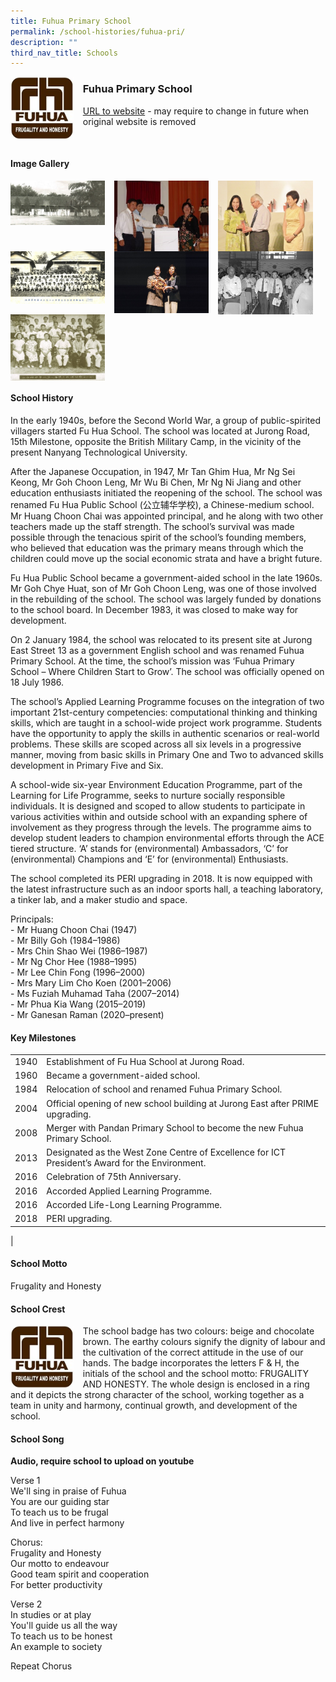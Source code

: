 ```yaml
---
title: Fuhua Primary School
permalink: /school-histories/fuhua-pri/
description: ""
third_nav_title: Schools
---
```

<img src="/images/fuhuapri1.jpg" style="width:20%;margin-right:15px;" align = "left">

### **Fuhua Primary School**
[URL to website](https://fuhuapri.moe.edu.sg/) - may require to change in future when original website is removed

<br clear="left">

#### **Image Gallery**

<p><a href="/images/fuhuapri2.jpg">  
<img src="/images/fuhuapri2.jpg" style="width:30%;margin-right:15px;" align = "left">
</a></p>

<p><a href="/images/fuhuapri3.jpg">  
<img src="/images/fuhuapri3.jpg" style="width:30%;margin-right:15px;" align = "left">
</a></p>

<p><a href="/images/fuhuapri4.jpg">  
<img src="/images/fuhuapri4.jpg" style="width:30%;margin-right:15px;" align = "left">
</a></p>

<p><a href="/images/fuhuapri5.jpg">  
<img src="/images/fuhuapri5.jpg" style="width:30%;margin-right:15px;" align = "left">
</a></p>

<p><a href="/images/fuhuapri6.jpg">  
<img src="/images/fuhuapri6.jpg" style="width:30%;margin-right:15px;" align = "left">
</a></p>

<p><a href="/images/fuhuapri7.jpg">  
<img src="/images/fuhuapri7.jpg" style="width:30%;margin-right:15px;" align = "left">
</a></p>

<p><a href="/images/fuhuapri8.jpg">  
<img src="/images/fuhuapri8.jpg" style="width:30%;margin-right:15px;" align = "left">
</a></p>

<br clear="left">

#### **School History**
In the early 1940s, before the Second World War, a group of public-spirited villagers started Fu Hua School. The school was located at Jurong Road, 15th Milestone, opposite the British Military Camp, in the vicinity of the present Nanyang Technological University.

After the Japanese Occupation, in 1947, Mr Tan Ghim Hua, Mr Ng Sei Keong, Mr Goh Choon Leng, Mr Wu Bi Chen, Mr Ng Ni Jiang and other education enthusiasts initiated the reopening of the school. The school was renamed Fu Hua Public School (公立辅华学校), a Chinese-medium school. Mr Huang Choon Chai was appointed principal, and he along with two other teachers made up the staff strength. The school’s survival was made possible through the tenacious spirit of the school’s founding members, who believed that education was the primary means through which the children could move up the social economic strata and have a bright future.

Fu Hua Public School became a government-aided school in the late 1960s. Mr Goh Chye Huat, son of Mr Goh Choon Leng, was one of those involved in the rebuilding of the school. The school was largely funded by donations to the school board. In December 1983, it was closed to make way for development.

On 2 January 1984, the school was relocated to its present site at Jurong East Street 13 as a government English school and was renamed Fuhua Primary School. At the time, the school’s mission was ‘Fuhua Primary School – Where Children Start to Grow’. The school was officially opened on 18 July 1986. 

The school’s Applied Learning Programme focuses on the integration of two important 21st-century competencies: computational thinking and thinking skills, which are taught in a school-wide project work programme. Students have the opportunity to apply the skills in authentic scenarios or real-world problems. These skills are scoped across all six levels in a progressive manner, moving from basic skills in Primary One and Two to advanced skills development in Primary Five and Six.

A school-wide six-year Environment Education Programme, part of the Learning for Life Programme, seeks to nurture socially responsible individuals. It is designed and scoped to allow students to participate in various activities within and outside school with an expanding sphere of involvement as they progress through the levels. The programme aims to develop student leaders to champion environmental efforts through the ACE tiered structure. ‘A’ stands for (environmental) Ambassadors, ‘C’ for (environmental) Champions and ‘E’ for (environmental) Enthusiasts.

The school completed its PERI upgrading in 2018. It is now equipped with the latest infrastructure such as an indoor sports hall, a teaching laboratory, a tinker lab, and a maker studio and space.

Principals:<br>
\- Mr Huang Choon Chai (1947) <br>
\- Mr Billy Goh (1984–1986)<br>
\- Mrs Chin Shao Wei (1986–1987)<br>
\- Mr Ng Chor Hee (1988–1995)<br>
\- Mr Lee Chin Fong (1996–2000)<br>
\- Mrs Mary Lim Cho Koen (2001–2006)<br>
\- Ms Fuziah Muhamad Taha (2007–2014)<br>
\- Mr Phua Kia Wang (2015–2019)<br>
\- Mr Ganesan Raman (2020–present)

#### **Key Milestones**

|  |  |
|:---:|---|
| 1940 | Establishment of Fu Hua School at Jurong Road. |
| 1960 | Became a government-aided school. |
| 1984 | Relocation of school and renamed Fuhua Primary School. |
| 2004 | Official opening of new school building at Jurong East after PRIME upgrading. |
| 2008 | Merger with Pandan Primary School to become the new Fuhua Primary School. |
| 2013 | Designated as the West Zone Centre of Excellence for ICT President’s Award for the Environment. |
| 2016 | Celebration of 75th Anniversary. |
| 2016 | Accorded Applied Learning Programme. |
| 2016 | Accorded Life-Long Learning Programme. |
| 2018 | PERI upgrading. |
|

#### **School Motto**
Frugality and Honesty

#### **School Crest**
<img src="/images/fuhuapri1.jpg" style="width:20%;margin-right:15px;" align = "left">

The school badge has two colours: beige and chocolate brown. The earthy colours signify the dignity of labour and the cultivation of the correct attitude in the use of our hands. The badge incorporates the letters F & H, the initials of the school and the school motto: FRUGALITY AND HONESTY. The whole design is enclosed in a ring and it depicts the strong character of the school, working together as a team in unity and harmony, continual growth, and development of the school.

#### **School Song**
**Audio, require school to upload on youtube**

Verse 1<br>
We'll sing in praise of Fuhua<br>
You are our guiding star<br>
To teach us to be frugal<br>
And live in perfect harmony

Chorus:<br>
Frugality and Honesty <br>
Our motto to endeavour<br>
Good team spirit and cooperation<br>
For better productivity

Verse 2<br>
In studies or at play<br>
You'll guide us all the way<br>
To teach us to be honest<br>
An example to society

Repeat Chorus